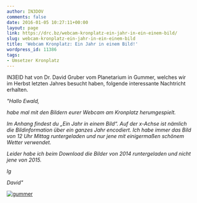 ```yaml
---
author: IN3DOV
comments: false
date: 2016-01-05 10:27:11+00:00
layout: page
link: https://drc.bz/webcam-kronplatz-ein-jahr-in-ein-einem-bild/
slug: webcam-kronplatz-ein-jahr-in-ein-einem-bild
title: 'Webcam Kronplatz: Ein Jahr in einem Bild!'
wordpress_id: 11386
tags:
- Umsetzer Kronplatz
---
```


IN3EID hat von Dr. David Gruber vom Planetarium in Gummer, welches wir im Herbst letzten Jahres besucht haben, folgende interessante Nachtricht erhalten.




_"Hallo Ewald,_




_habe mal mit den Bildern eurer Webcam am Kronplatz herumgespielt._





_Im Anhang findest du „Ein Jahr in einem Bild“. Auf der x-Achse ist nämlich die Bildinformation über ein ganzes Jahr encodiert. Ich habe immer das Bild von 12 Uhr Mittag runtergeladen und nur jene mit einigermaßen schönem Wetter verwendet._




_Leider habe ich beim Download die Bilder von 2014 runtergeladen und nicht jene von 2015._







_lg_




_David"_




[![gummer](https://drc.bz/wp-content/uploads/2016/01/gummer-1024x698.jpg)](https://drc.bz/wp-content/uploads/2016/01/gummer.jpg)



